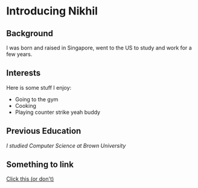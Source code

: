 # Introducing Nikhil

## Background

I was born and raised in Singapore, went to the US to study and work for a few years. 

## Interests 
Here is some stuff I
enjoy: 
- Going to the gym
- Cooking
- Playing counter strike yeah buddy

## Previous Education
_I studied Computer Science at Brown University_

## Something to link
[Click this (or don't)](https://xkcd.com/1597/)
